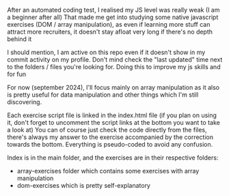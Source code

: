 After an automated coding test, I realised my JS level was really weak (I am a beginner after all)
That made me get into studying some native javascript exercises (DOM / array manipulation), as even if learning more stuff can attract more recruiters, it doesn't stay afloat very long if there's no depth behind it

I should mention, I am active on this repo even if it doesn't show in my commit activity on my profile. Don't mind check the "last updated" time next to the folders / files you're looking for.
Doing this to improve my js skills and for fun

For now (september 2024), I'll focus mainly on array manipulation as it also is pretty useful for data manipulation and other things which I'm still discovering.

Each exercise script file is linked in the index.html file (if you plan on using it, don't forget to uncomment the script links at the bottom you want to take a look at)
You can of course just check the code directly from the files, there's always my answer to the exercise accompanied by the correction towards the bottom. Everything is pseudo-coded to avoid any confusion.

Index is in the main folder, and the exercises are in their respective folders:
- array-exercises folder which contains some exercises with array manipulation
- dom-exercises which is pretty self-explanatory
